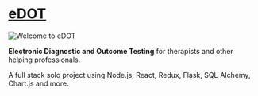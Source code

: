# [eDOT](https://edot.herokuapp.com/)

![Welcome to eDOT](https://dot-aws.s3-us-west-1.amazonaws.com/edot-preview-small.png)

**Electronic Diagnostic and Outcome Testing** for therapists and other helping professionals. 

A full stack solo project using Node.js, React, Redux, Flask, SQL-Alchemy, Chart.js and more.
